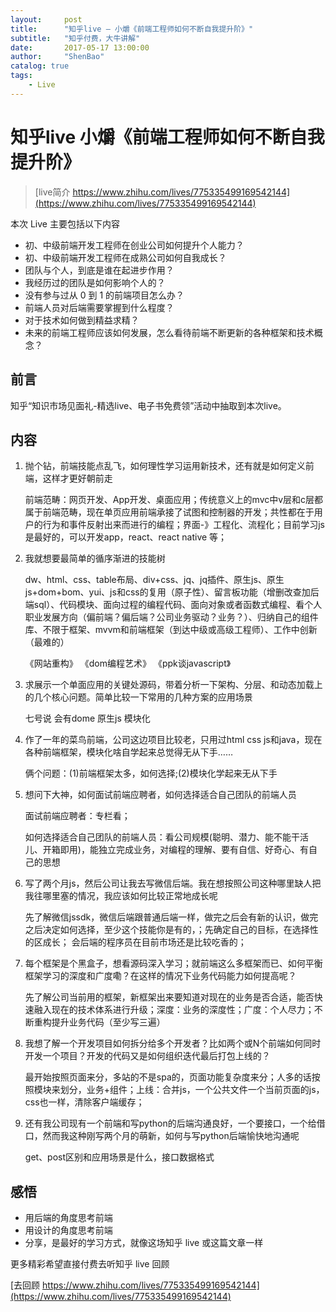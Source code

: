 ```yaml
---
layout:     post
title:      "知乎live — 小爝《前端工程师如何不断自我提升阶》"
subtitle:   "知乎付费，大牛讲解"
date:       2017-05-17 13:00:00
author:     "ShenBao"
catalog: true
tags:
    - Live
---
```


# 知乎live 小爝《前端工程师如何不断自我提升阶》

>[live简介 https://www.zhihu.com/lives/775335499169542144](https://www.zhihu.com/lives/775335499169542144)

本次 Live 主要包括以下内容

- 初、中级前端开发工程师在创业公司如何提升个人能力？
- 初、中级前端开发工程师在成熟公司如何自我成长？
- 团队与个人，到底是谁在起进步作用？
- 我经历过的团队是如何影响个人的？
- 没有参与过从 0 到 1 的前端项目怎么办？
- 前端人员对后端需要掌握到什么程度？
- 对于技术如何做到精益求精？
- 未来的前端工程师应该如何发展，怎么看待前端不断更新的各种框架和技术概念？

## 前言

知乎“知识市场见面礼-精选live、电子书免费领”活动中抽取到本次live。

## 内容

1. 抛个钻，前端技能点乱飞，如何理性学习运用新技术，还有就是如何定义前端，这样才更好朝前走

    前端范畴：网页开发、App开发、桌面应用；传统意义上的mvc中v层和c层都属于前端范畴，现在单页应用前端承接了试图和控制器的开发；共性都在于用户的行为和事件反射出来而进行的编程；界面-》工程化、流程化；目前学习js是最好的，可以开发app，react、react native 等；

2. 我就想要最简单的循序渐进的技能树

    dw、html、css、table布局、div+css、jq、jq插件、原生js、原生js+dom+bom、yui、js和css的复用（原子性）、留言板功能（增删改查加后端sql）、代码模块、面向过程的编程代码、面向对象或者函数式编程、看个人职业发展方向（偏前端？偏后端？公司业务驱动？业务？）、归纳自己的组件库、不限于框架、mvvm和前端框架（到达中级或高级工程师）、工作中创新（最难的）
    
    《网站重构》
    《dom编程艺术》
    《ppk谈javascript》

3. 求展示一个单面应用的关键处源码，带着分析一下架构、分层、和动态加载上的几个核心问题。简单比较一下常用的几种方案的应用场景

    七号说  会有dome 原生js  模块化

4. 作了一年的菜鸟前端，公司这边项目比较老，只用过html css js和java，现在各种前端框架，模块化啥自学起来总觉得无从下手……

    俩个问题：(1)前端框架太多，如何选择;(2)模块化学起来无从下手

5. 想问下大神，如何面试前端应聘者，如何选择适合自己团队的前端人员

    面试前端应聘者：专栏看；

    如何选择适合自己团队的前端人员：看公司规模(聪明、潜力、能不能干活儿、开箱即用)，能独立完成业务，对编程的理解、要有自信、好奇心、有自己的思想

6. 写了两个月js，然后公司让我去写微信后端。我在想按照公司这种哪里缺人把我往哪里塞的情况，我应该如何比较正常地成长呢

    先了解微信jssdk，微信后端跟普通后端一样，做完之后会有新的认识，做完之后决定如何选择，至少这个技能你是有的，；先确定自己的目标，在选择性的区成长； 会后端的程序员在目前市场还是比较吃香的；

7. 每个框架是个黑盒子，想看源码深入学习；就前端这么多框架而已、如何平衡框架学习的深度和广度嘞？在这样的情况下业务代码能力如何提高呢？

    先了解公司当前用的框架，新框架出来要知道对现在的业务是否合适，能否快速融入现在的技术体系进行升级；深度：业务的深度性；广度：个人尽力；不断重构提升业务代码（至少写三遍）

8. 我想了解一个开发项目如何拆分给多个开发者？比如两个或N个前端如何同时开发一个项目？开发的代码又是如何组织迭代最后打包上线的？

    最开始按照页面来分，多站的不是spa的，页面功能复杂度来分；人多的话按照模块来划分，业务+组件；上线：合并js，一个公共文件一个当前页面的js，css也一样，清除客户端缓存；

9. 还有我公司现有一个前端和写python的后端沟通良好，一个要接口，一个给借口，然而我这种刚写两个月的萌新，如何与写python后端愉快地沟通呢

    get、post区别和应用场景是什么，接口数据格式






















## 感悟

- 用后端的角度思考前端
- 用设计的角度思考前端
- 分享，是最好的学习方式，就像这场知乎 live 或这篇文章一样

更多精彩希望直接付费去听知乎 live 回顾

[去回顾 https://www.zhihu.com/lives/775335499169542144](https://www.zhihu.com/lives/775335499169542144)

